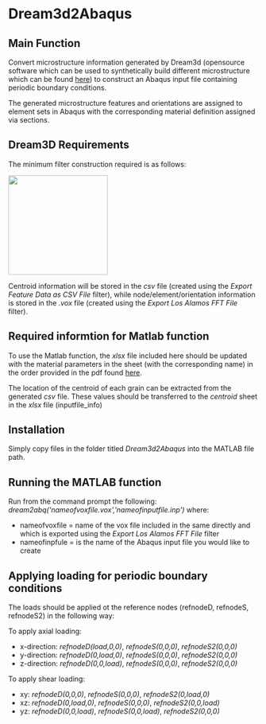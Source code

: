 # Dream3d2Abaqus
## Main Function
Convert microstructure information generated by Dream3d (opensource software which can be used to synthetically build different microstructure which can be found [here](http://dream3d.bluequartz.net/)) to construct an Abaqus input file containing periodic boundary conditions.

The generated microstructure features and orientations are assigned to element sets in Abaqus with the corresponding material definition assigned via sections.
## Dream3D Requirements
The minimum filter construction required is as follows:

<img src="/Images/minimum_filter_pipeline.png" width="200" height="200">

Centroid information will be stored in the *csv* file (created using the *Export Feature Data as CSV File* filter), while node/element/orientation information is stored in the *.vox* file (created using the *Export Los Alamos FFT File* filter).
## Required informtion for Matlab function
To use the Matlab function, the *xlsx* file included here should be updated with the material parameters in the sheet (with the corresponding name) in the order provided in the pdf found [here](http://www.columbia.edu/~jk2079/Kysar_Research_Laboratory/Single_Crystal_UMAT.html). 

The location of the centroid of each grain can be extracted from the generated *csv* file.  These values should be transferred to the *centroid* sheet in the *xlsx* file (inputfile_info)

## Installation
Simply copy files in the folder titled *Dream3d2Abaqus* into the MATLAB file path.

## Running the MATLAB function
Run from the command prompt the following:
*dream2abq('nameofvoxfile.vox','nameofinputfile.inp')*
where:
* nameofvoxfile = name of the vox file included in the same directly and which is exported using the *Export Los Alamos FFT File* filter
* nameofinpfule = is the name of the Abaqus input file you would like to create

## Applying loading for periodic boundary conditions
The loads should be applied ot the reference nodes (refnodeD, refnodeS, refnodeS2) in the following way:

To apply axial loading:
* x-direction: *refnodeD(load,0,0)*, *refnodeS(0,0,0)*, *refnodeS2(0,0,0)*
* y-direction: *refnodeD(0,load,0)*, *refnodeS(0,0,0)*, *refnodeS2(0,0,0)*
* z-direction: *refnodeD(0,0,load)*, *refnodeS(0,0,0)*, *refnodeS2(0,0,0)*

To apply shear loading:
* xy: *refnodeD(0,0,0)*, *refnodeS(0,0,0)*, *refnodeS2(0,load,0)*
* xz: *refnodeD(0,load,0)*, *refnodeS(0,0,0)*, *refnodeS2(0,0,load)*
* yz: *refnodeD(0,0,load)*, *refnodeS(0,0,load)*, *refnodeS2(0,0,0)*
